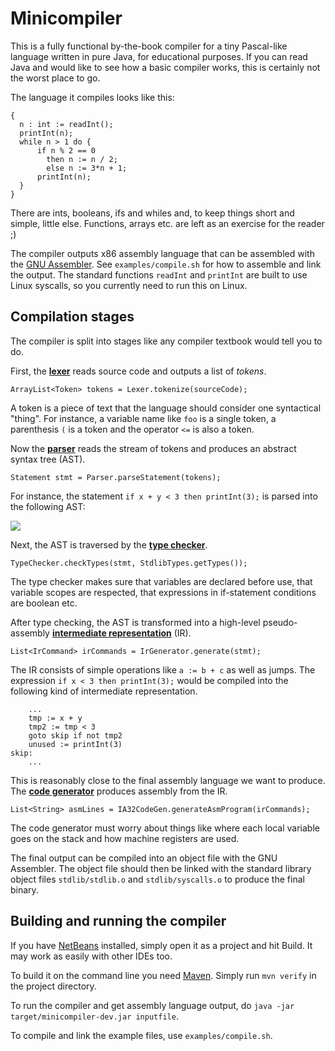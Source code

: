Minicompiler
============

This is a fully functional by-the-book compiler for a tiny Pascal-like language written in pure Java, for educational purposes.
If you can read Java and would like to see how a basic compiler works, this is certainly not the worst place to go.

The language it compiles looks like this:

    {
      n : int := readInt();
      printInt(n);
      while n > 1 do {
          if n % 2 == 0
            then n := n / 2;
            else n := 3*n + 1;
          printInt(n);
      }
    }


There are ints, booleans, ifs and whiles and, to keep things short and simple, little else.
Functions, arrays etc. are left as an exercise for the reader ;)

The compiler outputs x86 assembly language that can be assembled with the [GNU Assembler](http://en.wikipedia.org/wiki/GNU_Assembler).
See `examples/compile.sh` for how to assemble and link the output.
The standard functions `readInt` and `printInt` are built to use Linux syscalls, so you currently need to run this on Linux.


Compilation stages
---------------------------------

The compiler is split into stages like any compiler textbook would tell you to do.

First, the [**lexer**](https://github.com/mpartel/minicompiler/blob/master/src/main/java/minicompiler/Lexer.java)
reads source code and outputs a list of *tokens*.

    ArrayList<Token> tokens = Lexer.tokenize(sourceCode);

A token is a piece of text that the language should consider one syntactical "thing".
For instance, a variable name like `foo` is a single token, a parenthesis `(` is a token
and the operator `<=` is also a token.

Now the [**parser**](https://github.com/mpartel/minicompiler/blob/master/src/main/java/minicompiler/Parser.java)
reads the stream of tokens and produces an abstract syntax tree (AST).

    Statement stmt = Parser.parseStatement(tokens);

For instance, the statement `if x + y < 3 then printInt(3);` is parsed into the following AST:

<img src="https://github.com/mpartel/minicompiler/raw/master/doc/ast-example.png" />

Next, the AST is traversed by the [**type checker**](https://github.com/mpartel/minicompiler/blob/master/src/main/java/minicompiler/TypeChecker.java).

    TypeChecker.checkTypes(stmt, StdlibTypes.getTypes());

The type checker makes sure that variables are declared before use,
that variable scopes are respected, that expressions in if-statement conditions are boolean etc.

After type checking, the AST is transformed into a high-level pseudo-assembly
[**intermediate representation**](https://github.com/mpartel/minicompiler/blob/master/src/main/java/minicompiler/IrGenerator.java) (IR).

    List<IrCommand> irCommands = IrGenerator.generate(stmt);

The IR consists of simple operations like `a := b + c` as well as jumps. The expression `if x < 3 then printInt(3);`
would be compiled into the following kind of intermediate representation.

        ...
        tmp := x + y
        tmp2 := tmp < 3
        goto skip if not tmp2
        unused := printInt(3)
    skip:
        ...

This is reasonably close to the final assembly language we want to produce.
The [**code generator**](https://github.com/mpartel/minicompiler/blob/master/src/main/java/minicompiler/backend/ia32/IA32CodeGen.java)
produces assembly from the IR.

    List<String> asmLines = IA32CodeGen.generateAsmProgram(irCommands);

The code generator must worry about things like where each local variable goes on the stack
and how machine registers are used.

The final output can be compiled into an object file with the GNU Assembler.
The object file should then be linked with the standard library object files
`stdlib/stdlib.o` and `stdlib/syscalls.o` to produce the final binary.


Building and running the compiler
---------------------------------

If you have [NetBeans](http://netbeans.org/) installed, simply open it as a project and hit Build.
It may work as easily with other IDEs too.

To build it on the command line you need [Maven](http://maven.apache.org/). Simply run `mvn verify` in the project directory.

To run the compiler and get assembly language output, do `java -jar target/minicompiler-dev.jar inputfile`.

To compile and link the example files, use `examples/compile.sh`.
